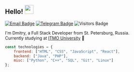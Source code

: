 ## Hello! <img src="https://user-images.githubusercontent.com/5679180/79618120-0daffb80-80be-11ea-819e-d2b0fa904d07.gif" width="29px">

[![Email Badge](https://img.shields.io/badge/-Email-c14438?style=flat-square&logo=Gmail&logoColor=white&link=mailto:sviridov.dvv@gmail.com)](mailto:sviridov.dvv@gmail.com)
[![Telegram Badge](https://img.shields.io/badge/-Telegram-0088cc?style=flat-square&labelColor=0088cc&logo=telegram&logoColor=white&link=https://t.me/slamach)](https://t.me/slamach)
![Visitors Badge](https://komarev.com/ghpvc/?username=slamach&style=flat-square&label=Visitors)

I'm Dmitry, a Full Stack Developer from St. Petersburg, Russia.  
Currently studying at [ITMO University](http://itmo.ru) 🚀

```javascript
const technologies = {
    frontend: ["HTML", "CSS", "JavaScript", "React"],
    backend: ["Java", "PHP"],
    misc: ["Python", "C++", "SQL", "Git", "Linux"]
};
```
